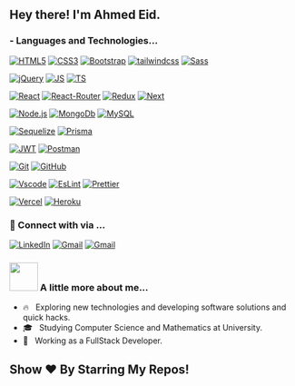 <h2> Hey there! I'm Ahmed Eid.</h2>

### - Languages and Technologies...
[![HTML5](https://img.shields.io/badge/-HTML5-E34F26?style=flat-square&logo=html5&logoColor=white&link=https://github.com/ahmedeid-dev/)](https://github.com/ahmedeid-dev/)
[![CSS3](https://img.shields.io/badge/-CSS3-1572B6?style=flat-square&logo=css3&link=https://github.com/ahmedeid-dev/)](https://github.com/ahmedeid-dev/)
[![Bootstrap](https://img.shields.io/badge/-Bootstrap-563D7C?style=flat-square&logo=bootstrap&link=https://github.com/ahmedeid-dev/)](https://github.com/ahmedeid-dev/)
[![tailwindcss](https://img.shields.io/badge/tailwindcss-0F172A?&logo=tailwindcss&link=https://github.com/ahmedeid-dev/)](https://github.com/ahmedeid-dev/)
[![Sass](https://img.shields.io/badge/Sass-CC6699?style=flat-square&logo=Sass&logoColor=white&link=https://github.com/ahmedeid-dev/)](https://github.com/ahmedeid-dev/)

[![jQuery](https://img.shields.io/badge/jQuery-0769AD?style=for-the-badge&logo=jquery&logoColor=white&link=https://github.com/ahmedeid-dev/)](https://github.com/ahmedeid-dev/)
[![JS](https://img.shields.io/badge/-JavaScript-black?style=flat-square&logo=javascript&link=https://github.com/ahmedeid-dev/)](https://github.com/ahmedeid-dev/)
[![TS](https://shields.io/badge/TypeScript-3178C6?logo=TypeScript&logoColor=FFF&style=flat-square&link=https://github.com/ahmedeid-dev/)](https://github.com/ahmedeid-dev/)


[![React](https://shields.io/badge/react-black?logo=react&style=for-the-badge&logo=react&link=https://github.com/ahmedeid-dev/)](https://github.com/ahmedeid-dev/)
[![React-Router](https://img.shields.io/badge/React_Router-CA4245?style=for-the-badge&logo=react-router&logoColor=white&link=https://github.com/ahmedeid-dev/)](https://github.com/ahmedeid-dev/)
[![Redux](	https://img.shields.io/badge/Redux-593D88?style=for-the-badge&logo=redux&logoColor=white&link=https://github.com/LuizCarlosAbbott/)](https://github.com/ahmedeid-dev/)
[![Next](https://img.shields.io/badge/next.js-000000?style=for-the-badge&logo=nextdotjs&logoColor=white&link=https://github.com/ahmedeid-dev/)](https://github.com/ahmedeid-dev/)

[![Node.js](https://img.shields.io/badge/Node.js-43853D?style=for-the-badge&logo=node.js&logoColor=white&link=https://github.com/ahmedeid-dev/)](https://github.com/ahmedeid-dev/)
[![MongoDb](https://img.shields.io/badge/MongoDB-4EA94B?style=for-the-badge&logo=mongodb&logoColor=white&link=https://github.com/ahmedeid-dev/)](https://github.com/ahmedeid-dev/)
[![MySQL](https://img.shields.io/badge/MySQL-00000F?style=for-the-badge&logo=mysql&logoColor=white&link=https://github.com/ahmedeid-dev/)](https://github.com/ahmedeid-dev/)

[![Sequelize](https://img.shields.io/badge/sequelize-323330?style=for-the-badge&logo=sequelize&logoColor=blue&link=https://github.com/ahmedeid-dev/)](https://github.com/ahmedeid-dev/)
[![Prisma](https://img.shields.io/badge/Prisma-3982CE?style=for-the-badge&logo=Prisma&logoColor=white&link=https://github.com/ahmedeid-dev/)](https://github.com/ahmedeid-dev/)

[![JWT](https://img.shields.io/badge/json%20web%20tokens-323330?style=for-the-badge&logo=json-web-tokens&logoColor=pink&link=https://github.com/ahmedeid-dev/)](https://github.com/LuizCarlosAbbott/)
[![Postman](https://img.shields.io/static/v1?style=for-the-badge&message=Postman&color=FF6C37&logo=Postman&logoColor=FFFFFF&label=&link=https://github.com/ahmedeid-dev/)](https://github.com/ahmedeid-dev/)

[![Git](https://img.shields.io/badge/-Git-black?style=flat-square&logo=git&link=https://github.com/ahmedeid-dev/)](https://github.com/ahmedeid-dev/)
[![GitHub](https://img.shields.io/badge/-GitHub-181717?style=flat-square&logo=github&link=https://github.com/ahmedeid-dev/)](https://github.com/LuizCarlosAbbott/)

[![Vscode](https://img.shields.io/badge/Visual_Studio_Code-0078D4?style=for-the-badge&logo=visual%20studio%20code&logoColor=white&link=https://github.com/ahmedeid-dev/)](https://github.com/LuizCarlosAbbott/)
[![EsLint](https://img.shields.io/badge/eslint-3A33D1?style=for-the-badge&logo=eslint&logoColor=white&link=https://github.com/ahmedeid-dev/)](https://github.com/LuizCarlosAbbott/)
[![Prettier](https://img.shields.io/badge/prettier-1A2C34?style=for-the-badge&logo=prettier&logoColor=F7BA3E&link=https://github.com/ahmedeid-dev/)](https://github.com/LuizCarlosAbbott/)


[![Vercel](https://img.shields.io/badge/Vercel-000000?style=for-the-badge&logo=vercel&logoColor=white&link=https://github.com/LuizCarlosAbbott/)](https://github.com/ahmedeid-dev/)
[![Heroku](https://img.shields.io/badge/Heroku-430098?style=for-the-badge&logo=heroku&logoColor=white&link=https://github.com/LuizCarlosAbbott/)](https://github.com/ahmedeid-dev/)

<h3> 💬 Connect with via ... </h3>
<p align="left">
<a href="https://www.linkedin.com/in/ahmedeid-dev" target="_blank"><img src="https://img.shields.io/badge/LinkedIn-%230077B5.svg?&style=flat-square&logo=linkedin&logoColor=white" alt="LinkedIn"></a>
<a href="mailto: ahmedeid.dev@outlook.com" target="_blank"><img src="https://img.shields.io/badge/gmail-%23E4405F.svg?&style=flat-square&logo=gmail&logoColor=white" alt="Gmail"></a>  
<a href="https://wa.me/+201064766798" target="_blank"><img src="https://img.shields.io/badge/WhatsApp-25D366?logo=whatsapp&logoColor=fff&style=flat" alt="Gmail"></a>  
</p>


### <img src="https://media.giphy.com/media/VgCDAzcKvsR6OM0uWg/giphy.gif" width="50"> A little more about me...  

- 🔥 &nbsp; Exploring new technologies and developing software solutions and quick hacks.
- 🎓 &nbsp; Studying Computer Science and Mathematics at University.
- 💼 &nbsp; Working as a FullStack Developer.


## Show ❤️ By Starring My Repos!
